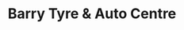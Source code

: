 ---
title: "Barry Tyre & Auto Centre"
url: /barry/barry-tyre-und-auto-centre/
shop: Autowerkstatt
---